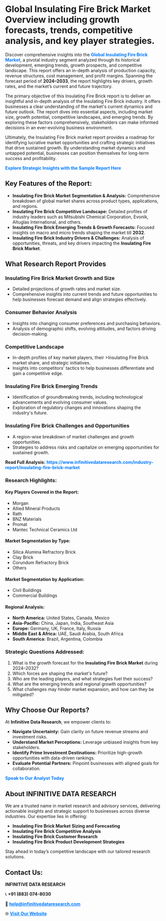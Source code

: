 <h1>Global Insulating Fire Brick Market Overview including growth forecasts, trends, competitive analysis, and key player strategies.</h1>
<p>
Discover comprehensive insights into the 
<a href="https://www.infinitivedataresearch.com/industry-report/insulating-fire-brick-market" rel="dofollow" style="color: #007BFF; text-decoration: none;"><strong>Global Insulating Fire Brick Market</strong></a>, a pivotal industry segment analyzed through its historical development, emerging trends, growth prospects, and competitive landscape. This report offers an in-depth analysis of production capacity, revenue structures, cost management, and profit margins. Spanning the forecast period of <strong>2024–2033</strong>, the report highlights key drivers, growth rates, and the market’s current and future trajectory.
</p>
<p>
The primary objective of this Insulating Fire Brick report is to deliver an insightful and in-depth analysis of the Insulating Fire Brick industry. It offers businesses a clear understanding of the market's current dynamics and future outlook. The report dives into essential aspects, including market size, growth potential, competitive landscapes, and emerging trends. By exploring these factors comprehensively, stakeholders can make informed decisions in an ever-evolving business environment.
</p>
<p>
Ultimately, the Insulating Fire Brick market report provides a roadmap for identifying lucrative market opportunities and crafting strategic initiatives that drive sustained growth. By understanding market dynamics and untapped potential, businesses can position themselves for long-term success and profitability.
</p>
<p>
<a href="https://www.infinitivedataresearch.com/request-sample/reportId=105522" style="color: #007BFF; text-decoration: none;"><strong>Explore Strategic Insights with the Sample Report Here</strong></a>
</p>

<h2>Key Features of the Report:</h2>
<ul>
<li><strong>Insulating Fire Brick Market Segmentation & Analysis:</strong> Comprehensive breakdown of global market shares across product types, applications, and regions.</li>
<li><strong>Insulating Fire Brick Competitive Landscape:</strong> Detailed profiles of industry leaders such as Mitsubishi Chemical Corporation, Evonik, Altuglas International, and others.</li>
<li><strong>Insulating Fire Brick Emerging Trends & Growth Forecasts:</strong> Focused insights on macro and micro trends shaping the market till <strong>2032</strong>.</li>
<li><strong>Insulating Fire Brick Industry Drivers & Challenges:</strong> Analysis of opportunities, threats, and key drivers impacting the <strong>Insulating Fire Brick Market</strong>.</li>
</ul>

<h2>What Research Report Provides</h2>
<h3>Insulating Fire Brick Market Growth and Size</h3>
<ul>
<li>Detailed projections of growth rates and market size.</li>
<li>Comprehensive insights into current trends and future opportunities to help businesses forecast demand and align strategies effectively.</li>
</ul>

<h3>Consumer Behavior Analysis</h3>
<ul>
<li>Insights into changing consumer preferences and purchasing behaviors.</li>
<li>Analysis of demographic shifts, evolving attitudes, and factors driving decision-making.</li>
</ul>

<h3>Competitive Landscape</h3>
<ul>
<li>In-depth profiles of key market players, their >Insulating Fire Brick market share, and strategic initiatives.</li>
<li>Insights into competitors' tactics to help businesses differentiate and gain a competitive edge.</li>
</ul>

<h3>Insulating Fire Brick Emerging Trends</h3>
<ul>
<li>Identification of groundbreaking trends, including technological advancements and evolving consumer values.</li>
<li>Exploration of regulatory changes and innovations shaping the industry's future.</li>
</ul>

<h3>Insulating Fire Brick Challenges and Opportunities</h3>
<ul>
<li>A region-wise breakdown of market challenges and growth opportunities.</li>
<li>Strategies to address risks and capitalize on emerging opportunities for sustained growth.</li>
</ul>
<p><strong>Read Full Analysis:</strong> <a href="https://www.infinitivedataresearch.com/industry-report/insulating-fire-brick-market" rel="dofollow" style="color: #007BFF; text-decoration: none;"><strong>https://www.infinitivedataresearch.com/industry-report/insulating-fire-brick-market</strong></a></p>
<h3>Research Highlights:</h3>
<h4>Key Players Covered in the Report:</h4>
<ul><li>Morgan</li><li>Allied Mineral Products</li><li>Rath</li><li>BNZ Materials</li><li>Promat</li><li>Mantec Technical Ceramics Ltd</li></ul>
<h4>Market Segmentation by Type:</h4>
<ul><li>Silica Alumina Refractory Brick</li><li>Clay Brick</li><li>Corundum Refractory Brick</li><li>Others</li></ul>
<h4>Market Segmentation by Application:</h4>
<ul><li>Civil Buildings</li><li>Commercial Buildings</li></ul>

<h4>Regional Analysis:</h4>
<ul>
<li><strong>North America:</strong> United States, Canada, Mexico</li>
<li><strong>Asia-Pacific:</strong> China, Japan, India, Southeast Asia</li>
<li><strong>Europe:</strong> Germany, UK, France, Italy, Russia</li>
<li><strong>Middle East & Africa:</strong> UAE, Saudi Arabia, South Africa</li>
<li><strong>South America:</strong> Brazil, Argentina, Colombia</li>
</ul>

<h3>Strategic Questions Addressed:</h3>
<ol>
<li>What is the growth forecast for the <strong>Insulating Fire Brick Market</strong> during 2024–2032?</li>
<li>Which forces are shaping the market's future?</li>
<li>Who are the leading players, and what strategies fuel their success?</li>
<li>What are the emerging trends and regional growth opportunities?</li>
<li>What challenges may hinder market expansion, and how can they be mitigated?</li>
</ol>

<h2>Why Choose Our Reports?</h2>
<p>At <strong>Infinitive Data Research</strong>, we empower clients to:</p>
<ul>
<li><strong>Navigate Uncertainty:</strong> Gain clarity on future revenue streams and investment risks.</li>
<li><strong>Understand Market Perceptions:</strong> Leverage unbiased insights from key stakeholders.</li>
<li><strong>Identify Prime Investment Destinations:</strong> Prioritize high-growth opportunities with data-driven rankings.</li>
<li><strong>Evaluate Potential Partners:</strong> Pinpoint businesses with aligned goals for collaboration.</li>
</ul>
<p><a href="https://www.infinitivedataresearch.com/industry-report/insulating-fire-brick-market" rel="dofollow" style="color: #007BFF; text-decoration: none;"><strong>Speak to Our Analyst Today</strong></a></p>

<h2>About INFINITIVE DATA RESEARCH</h2>
<p>We are a trusted name in market research and advisory services, delivering actionable insights and strategic support to businesses across diverse industries. Our expertise lies in offering:</p>
<ul>
<li><strong>Insulating Fire Brick Market Sizing and Forecasting</strong></li>
<li><strong>Insulating Fire Brick Competitive Analysis</strong></li>
<li><strong>Insulating Fire Brick Customer Research</strong></li>
<li><strong>Insulating Fire Brick Product Development Strategies</strong></li>
</ul>
<p>Stay ahead in today’s competitive landscape with our tailored research solutions.</p>

<h2>Contact Us:</h2>
<p><strong>INFINITIVE DATA RESEARCH</strong></p>
<p>📞 <strong>+91 (883) 074-8030</strong></p>
<p>📧 <strong><a href="mailto:help@infinitivedataresearch.com" style="color: #007BFF;">help@infinitivedataresearch.com</a></strong></p>
<p>🌐 <strong><a href="https://www.infinitivedataresearch.com" rel="dofollow" style="color: #007BFF;">Visit Our Website</a></strong></p>